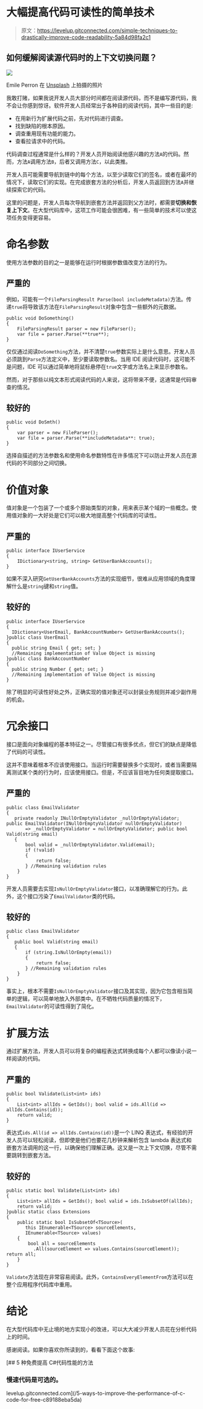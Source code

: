 # 大幅提高代码可读性的简单技术

> 原文：<https://levelup.gitconnected.com/simple-techniques-to-drastically-improve-code-readability-5a84d98fa2c1>

## 如何缓解阅读源代码时的上下文切换问题？

![](img/2c544195c7c5fc8110d5c64b3fd6c18f.png)

Emile Perron 在 [Unsplash](https://unsplash.com?utm_source=medium&utm_medium=referral) 上拍摄的照片

我敢打赌，如果我说开发人员大部分时间都在阅读源代码，而不是编写源代码，我不会让你感到惊讶。软件开发人员经常出于各种目的阅读代码，其中一些目的是:

*   在用新行为扩展代码之前，先对代码进行调查。
*   找到缺陷的根本原因。
*   调查重用现有功能的能力。
*   查看拉请求中的代码。

代码调查过程通常是什么样的？开发人员开始阅读他感兴趣的方法`A`的代码。然而，方法`A`调用方法`B`，后者又调用方法`C`，以此类推。

开发人员可能需要导航到链中的每个方法，以至少读取它们的签名，或者在最坏的情况下，读取它们的实现。在完成嵌套方法的分析后，开发人员返回到方法`A`并继续探索它的代码。

这里的问题是，开发人员每次导航到嵌套方法并返回到父方法时，都需要**切换和恢复上下文**。在大型代码库中，这项工作可能会很困难，有一些简单的技术可以使这项任务变得更容易。

# 命名参数

使用方法参数的目的之一是能够在运行时根据参数值改变方法的行为。

## 严重的

例如，可能有一个`FileParsingResult Parse(bool includeMetadata)`方法。传递`true`将导致该方法在`FileParsingResult`对象中包含一些额外的元数据。

```
public void DoSomething()
{
    FileParsingResult parser = new FileParser();
    var file = parser.Parse(**true**);
}
```

仅仅通过阅读`DoSomething`方法，并不清楚`true`参数实际上是什么意思。开发人员必须跳到`Parse`方法定义中，至少要读取参数名。当用 IDE 阅读代码时，这可能不是问题，IDE 可以通过简单地将鼠标悬停在`true`文字或方法名上来显示参数名。

然而，对于那些以纯文本形式阅读代码的人来说，这将带来不便，这通常是代码审查的情况。

## 较好的

```
public void DoSmth()
{
    var parser = new FileParser();
    var file = parser.Parse(**includeMetadata**: true);
}
```

选择自描述的方法参数名和使用命名参数特性在许多情况下可以防止开发人员在源代码的不同部分之间切换。

# 价值对象

值对象是一个包装了一个或多个原始类型的对象，用来表示某个域的一些概念。使用值对象的一大好处是它们可以极大地提高整个代码库的可读性。

## 严重的

```
public interface IUserService
{
    IDictionary<string, string> GetUserBankAccounts();
}
```

如果不深入研究`GetUserBankAccounts`方法的实现细节，很难从应用领域的角度理解什么是`string`键和`string`值。

## 较好的

```
public interface IUserService
{
  IDictionary<UserEmail, BankAccountNumber> GetUserBankAccounts();
}public class UserEmail
{
  public string Email { get; set; }
  //Remaining implementation of Value Object is missing
}public class BankAccountNumber
{
  public string Number { get; set; }
  //Remaining implementation of Value Object is missing
}
```

除了明显的可读性好处之外，正确实现的值对象还可以封装业务规则并减少副作用的机会。

# 冗余接口

接口是面向对象编程的基本特征之一。尽管接口有很多优点，但它们的缺点是降低了代码的可读性。

这并不意味着根本不应该使用接口。当运行时需要替换多个实现时，或者当需要隔离测试某个类的行为时，应该使用接口。但是，不应该盲目地为任何类提取接口。

## 严重的

```
public class EmailValidator
{
   private readonly INullOrEmptyValidator _nullOrEmptyValidator; public EmailValidator(INullOrEmptyValidator nullOrEmptyValidator) 
       => _nullOrEmptyValidator = nullOrEmptyValidator; public bool Valid(string email)
   {
       bool valid = _nullOrEmptyValidator.Valid(email);
       if (!valid)
       {
           return false;
       } //Remaining validation rules
    }
}
```

开发人员需要去实现`IsNullOrEmptyValidator`接口，以准确理解它的行为。此外，这个接口污染了`EmailValidator`类的代码。

## 较好的

```
public class EmailValidator
{
   public bool Valid(string email)
   {
       if (string.IsNullOrEmpty(email))
       {
           return false;
       } //Remaining validation rules
    }
}
```

事实上，根本不需要`IsNullOrEmptyValidator`接口及其实现，因为它包含相当简单的逻辑，可以简单地放入外部类中。在不牺牲代码质量的情况下，`EmailValidator`的可读性得到了简化。

# 扩展方法

通过扩展方法，开发人员可以将复杂的编程表达式转换成每个人都可以像读小说一样阅读的代码。

## 严重的

```
public bool Validate(List<int> ids)
{
    List<int> allIds = GetIds(); bool valid = ids.All(id => allIds.Contains(id));
    return valid;
}
```

表达式`ids.All(id => allIds.Contains(id))`是一个 LINQ 表达式，有经验的开发人员可以轻松阅读，但即使是他们也要花几秒钟来解析包含 lambda 表达式和嵌套方法调用的这一行，以确保他们理解正确。这又是一次上下文切换，尽管不需要跳转到嵌套方法。

## 较好的

```
public static bool Validate(List<int> ids)
{
    List<int> allIds = GetIds(); bool valid = ids.IsSubsetOf(allIds);
    return valid;
}public static class Extensions
{
    public static bool IsSubsetOf<TSource>(
       this IEnumerable<TSource> sourceElements,
       IEnumerable<TSource> values)
    {
        bool all = sourceElements
          .All(sourceElement => values.Contains(sourceElement)); return all;
    }
}
```

`Validate`方法现在非常容易阅读。此外，`ContainsEveryElementFrom`方法可以在整个应用程序代码库中重用。

# 结论

在大型代码库中无止境的地方实现小的改进，可以大大减少开发人员花在分析代码上的时间。

感谢阅读。如果你喜欢你所读到的，看看下面这个故事:

[](/5-ways-to-improve-the-performance-of-c-code-for-free-c89188eba5da) [## 5 种免费提高 C#代码性能的方法

### 慢速代码是可选的。

levelup.gitconnected.com](/5-ways-to-improve-the-performance-of-c-code-for-free-c89188eba5da)
